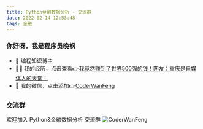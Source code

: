 ```yaml
---
title: Python金融数据分析 · 交流群
date: 2022-02-14 12:53:48
tags: 金融
---
```


### 你好呀，我是[程序员晚枫](https://mp.weixin.qq.com/s/4Br2YXCinQEHseJwdtGAsQ)
- 🐧 编程知识博主
- 👨‍💻 我的经历，点击查看👉[我竟然赚到了世界500强的钱！网友：重庆是自媒体人的天堂！](https://mp.weixin.qq.com/s/rCQqKng7Rkufqq5Xk5ygjw)
- 💬 我的微信，点击添加👉[CoderWanFeng](https://mp.weixin.qq.com/s/4Br2YXCinQEHseJwdtGAsQ)

### 交流群

<!-- more -->

欢迎加入 Python&金融数据分析 交流群
![CoderWanFeng](https://python-office-1300615378.cos.ap-chongqing.myqcloud.com/3-finance-group.jpg)
